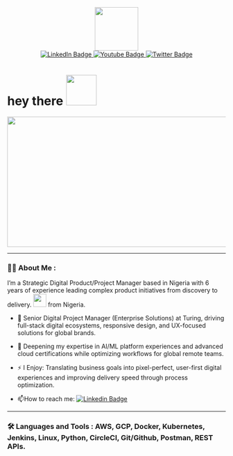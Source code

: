 <!--### Hi there 👋


**husseinalamutu/husseinalamutu** is a ✨ _special_ ✨ repository because its `README.md` (this file) appears on your GitHub profile.

Here are some ideas to get you started:

- 🔭 I’m currently working on ...
- 🌱 I’m currently learning ...
- 👯 I’m looking to collaborate on ...
- 🤔 I’m looking for help with ...
- 💬 Ask me about ...
- 📫 How to reach me: ...
- 😄 Pronouns: ...
- ⚡ Fun fact: ...
-->

<div id="header" align="center">
  <img src="https://media.giphy.com/media/M9gbBd9nbDrOTu1Mqx/giphy.gif" width="100"/>
  <div id="badges">
  <a href="https://www.linkedin.com/in/hussein-alamutu">
    <img src="https://img.shields.io/badge/LinkedIn-blue?style=for-the-badge&logo=linkedin&logoColor=white" alt="LinkedIn Badge"/>
  </a>
  <a href="your-youtube-URL">
    <img src="https://img.shields.io/badge/YouTube-red?style=for-the-badge&logo=youtube&logoColor=white" alt="Youtube Badge"/>
  </a>
  <a href="https://www.twitter.com/husseinalamz">
    <img src="https://img.shields.io/badge/Twitter-blue?style=for-the-badge&logo=twitter&logoColor=white" alt="Twitter Badge"/>
  </a>
  </div>
  <img src="https://komarev.com/ghpvc/?username=husseinalamutu&style=flat-square&color=blue" alt=""/>
</div>
<h1>
  hey there
  <img src="https://media.giphy.com/media/hvRJCLFzcasrR4ia7z/giphy.gif" width="70"/>
</h1>
<div align="center">
  <img src="https://media.giphy.com/media/lOgu1OnjYF2GHBfRU4/giphy.gif" width="600" height="300"/>
</div>

---

### :man_technologist: About Me :
I’m a Strategic Digital Product/Project Manager based in Nigeria with 6 years of experience leading complex product initiatives from discovery to delivery. <img src="https://media.giphy.com/media/WUlplcMpOCEmTGBtBW/giphy.gif" width="30"> from Nigeria.
- :telescope: Senior Digital Project Manager (Enterprise Solutions) at Turing, driving full-stack digital ecosystems, responsive design, and UX-focused solutions for global brands.

- :seedling: Deepening my expertise in AI/ML platform experiences and advanced cloud certifications while optimizing workflows for global remote teams.

- :zap: I Enjoy: Translating business goals into pixel-perfect, user-first digital experiences and improving delivery speed through process optimization.

- :mailbox:How to reach me: [![Linkedin Badge](https://img.shields.io/badge/-linkedin-blue?style=flat&logo=Linkedin&logoColor=white)](https://www.linkedin.com/hussein-alamutu)
---

### :hammer_and_wrench: Languages and Tools : AWS, GCP, Docker, Kubernetes, Jenkins, Linux, Python, CircleCI, Git/Github, Postman, REST APIs.
<!--<div>
  🛠️ Skills & Tools

Project Management: Agile, Jira, ClickUp, Azure DevOps, Confluence
Web & UX: WordPress, Webflow, Figma, HTML/CSS, JavaScript, Design Systems
Cloud & Certifications: Google Associate Cloud Engineer, Microsoft Azure Fundamentals
Other: SEO, API integrations, content strategy, performance optimization

🔥 Highlights

Delivered 150+ pixel-perfect digital projects with a 98% client-satisfaction rate

Improved delivery speed by 40% through workflow optimization

Managed project budgets exceeding $2M annually and led cross-functional global teams

---
